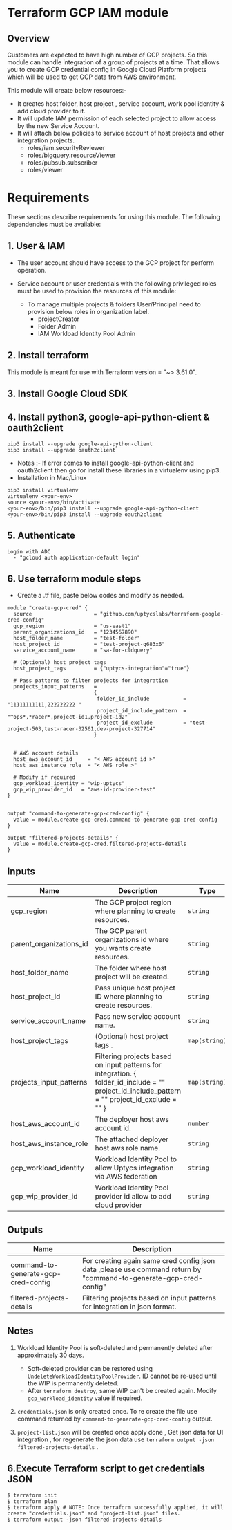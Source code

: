 # Terraform GCP IAM module

## Overview
Customers are expected to have high number of GCP projects. So this module can handle integration of a group of projects at a time. 
That allows you to create GCP credential config in Google Cloud Platform projects which will be used to get GCP data from AWS environment.

This module will create below resources:-
 * It creates host folder, host project , service account, work pool identity & add cloud provider to it.
 * It will update IAM permission of each selected project to allow access by the new Service Account.
 * It will attach below policies to service account of host projects and other integration projects.
     * roles/iam.securityReviewer
     * roles/bigquery.resourceViewer
     * roles/pubsub.subscriber
     * roles/viewer

# Requirements

These sections describe requirements for using this module.
The following dependencies must be available:

## 1. User & IAM

* The user account should have access to the GCP project for perform operation.
* Service account or user credentials with the following privileged roles must be used to provision the resources of this module:
  
  * To manage multiple projects & folders User/Principal need to provision below roles in organization label.
    * projectCreator
    * Folder Admin
    * IAM Workload Identity Pool Admin

## 2. Install terraform

This module is meant for use with Terraform version = "~> 3.61.0".

## 3. Install Google Cloud SDK 

## 4. Install python3, google-api-python-client & oauth2client
```
pip3 install --upgrade google-api-python-client
pip3 install --upgrade oauth2client
```

* Notes :- If error comes to install google-api-python-client and oauth2client then go for install these libraries in a virtualenv using pip3.
* Installation in Mac/Linux
```
pip3 install virtualenv
virtualenv <your-env>
source <your-env>/bin/activate
<your-env>/bin/pip3 install --upgrade google-api-python-client
<your-env>/bin/pip3 install --upgrade oauth2client
```

## 5. Authenticate

```
Login with ADC
  - "gcloud auth application-default login"
```

## 6. Use terraform module steps

  * Create a <filename>.tf file, paste below codes and modify as needed.
```
module "create-gcp-cred" {
  source                    = "github.com/uptycslabs/terraform-google-cred-config"
  gcp_region                = "us-east1"
  parent_organizations_id   = "1234567890"
  host_folder_name          = "test-folder"
  host_project_id           = "test-project-q683x6"
  service_account_name      = "sa-for-cldquery"
  
  # (Optional) host project tags
  host_project_tags         = {"uptycs-integration"="true"}  
  
  # Pass patterns to filter projects for integration
  projects_input_patterns   =  
                            {
                             folder_id_include           = "11111111111,222222222 "
                             project_id_include_pattern  = "^ops*,*racer*,project-id1,project-id2"
                             project_id_exclude          = "test-project-503,test-racer-32561,dev-project-327714"
                            }

      
  # AWS account details
  host_aws_account_id     = "< AWS account id >"
  host_aws_instance_role  = "< AWS role >"

  # Modify if required
  gcp_workload_identity = "wip-uptycs"
  gcp_wip_provider_id   = "aws-id-provider-test"
}


output "command-to-generate-gcp-cred-config" {
  value = module.create-gcp-cred.command-to-generate-gcp-cred-config
}

output "filtered-projects-details" {
  value = module.create-gcp-cred.filtered-projects-details
}

```

## Inputs

| Name                      | Description                                                                                                        | Type          | Default          |
| ------------------------- | ------------------------------------------------------------------------------------------------------------------ | ------------- | ---------------- |
| gcp_region                | The GCP project region where planning to create resources.                                                         | `string`      | `us-east-1`      |
| parent_organizations_id   | The GCP parent organizations id where you wants create resources.                                                  | `string`      | `""`             |
| host_folder_name          | The folder where host project will be created.                                                                     | `string`      | `""`             |
| host_project_id           | Pass unique host project ID where planning to create resources.                                                    | `string`      | `""`             |
| service_account_name      | Pass new service account name.                                                                                     | `string`      | `"sa-for-test"`  |
| host_project_tags         | (Optional) host project tags .                                                                                     | `map(string)` | `{"uptycs-integration"="true"}` |
| projects_input_patterns   | Filtering projects based on input patterns for integration.  { folder_id_include = "" project_id_include_pattern = "" project_id_exclude = "" }                                                       | `map(string)` | `{}`             |
| host_aws_account_id       | The deployer host aws account id.                                                                                  | `number`      | `""`             |
| host_aws_instance_role    | The attached deployer host aws role name.                                                                          | `string`      | `""`             |
| gcp_workload_identity     | Workload Identity Pool to allow Uptycs integration via AWS federation                                              | `string`      | `""`             |
| gcp_wip_provider_id       | Workload Identity Pool provider id allow to add cloud provider                                                     | `string`      | `""`             |


## Outputs

| Name                    | Description                                  |
| ----------------------- | -------------------------------------------- |
| command-to-generate-gcp-cred-config  | For creating again same cred config json data ,please use command return by "command-to-generate-gcp-cred-config" |
| filtered-projects-details     | Filtering projects based on input patterns for integration in json format. |

## Notes

1. Workload Identity Pool is soft-deleted and permanently deleted after approximately 30 days.
     - Soft-deleted provider can be restored using `UndeleteWorkloadIdentityPoolProvider`. ID cannot be re-used until the WIP is permanently deleted.
     - After `terraform destroy`, same WIP can't be created again. Modify `gcp_workload_identity` value if required.

2. `credentials.json` is only created once. To re create the file use command returned by `command-to-generate-gcp-cred-config` output.
3. `project-list.json` will be created once apply done , Get json data for UI integration , for regenerate the json data use `terraform output -json filtered-projects-details` .

## 6.Execute Terraform script to get credentials JSON
```
$ terraform init
$ terraform plan
$ terraform apply # NOTE: Once terraform successfully applied, it will create "credentials.json" and "project-list.json" files.
$ terraform output -json filtered-projects-details
```
